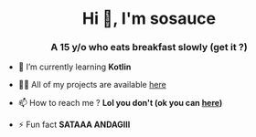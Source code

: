 <h1 align="center">Hi 👋, I'm sosauce</h1>
<h3 align="center">A 15 y/o who eats breakfast slowly (get it ?)</h3>

- 🌱 I’m currently learning **Kotlin**

- 👨‍💻 All of my projects are available [here](https://github.com/sosauce)

- 📫 How to reach me ? **Lol you don't (ok you can [here](mailto:sosauce_dev@protonmail.com))**

- ⚡ Fun fact **SATAAA ANDAGIII**

